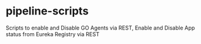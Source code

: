 # pipeline-scripts
Scripts to enable and Disable GO Agents via REST, Enable and Disable App status from Eureka Registry via REST

